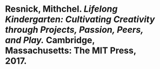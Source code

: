 # Resnick, Mithchel. *Lifelong Kindergarten: Cultivating Creativity through Projects, Passion, Peers, and Play.* Cambridge, Massachusetts: The MIT Press, 2017.  
